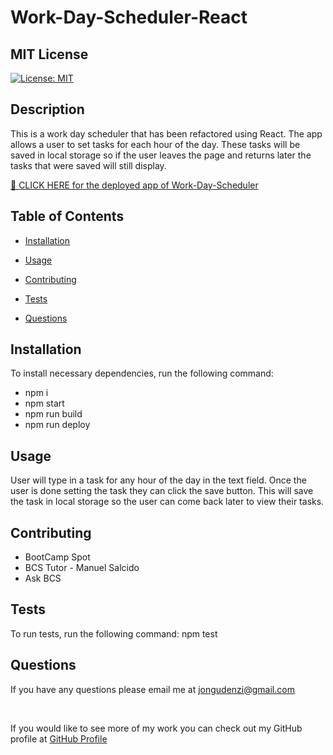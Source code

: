 # Work-Day-Scheduler-React

  ## MIT License
  [![License: MIT](https://img.shields.io/badge/License-MIT-yellow.svg)](https://opensource.org/licenses/MIT)

  ## Description
  This is a work day scheduler that has been refactored using React. The app allows a user to set tasks for each hour of the day. These tasks will be saved in local storage so if the user leaves the page and returns later the tasks that were saved will still display.

  [🌴 CLICK HERE for the deployed app of Work-Day-Scheduler](https://jongudenzi.github.io/Work-Day-Scheduler-React/)

  ## Table of Contents

  * [Installation](#Installation)

  * [Usage](#usage)

  * [Contributing](#contributing)

  * [Tests](#tests)

  * [Questions](#Questions)

## Installation
To install necessary dependencies, run the following command:
 * npm i
 * npm start
 * npm run build
 * npm run deploy

## Usage
  User will type in a task for any hour of the day in the text field. Once the user is done setting the task they can click the save button. This will save the task in local storage so the user can come back later to view their tasks.

## Contributing
 * BootCamp Spot
 * BCS Tutor - Manuel Salcido
 * Ask BCS

## Tests
To run tests, run the following command:
  npm test

## Questions
If you have any questions please email me at  [jongudenzi@gmail.com](mailto:jongudenzi@gmail.com)

<br>

If you would like to see more of my work you can check out my GitHub profile at [GitHub Profile](https://github.com/JonGudenzi)
